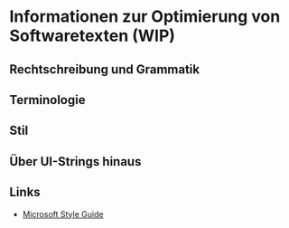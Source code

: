 # Informationen zur Optimierung von Softwaretexten (WIP)

## Rechtschreibung und Grammatik 

## Terminologie

## Stil

## Über UI-Strings hinaus

## Links
- [Microsoft Style Guide](https://www.microsoft.com/de-de/language/styleguides)
